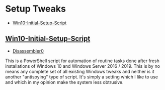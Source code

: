 # Setup Tweaks

* [Win10-Initial-Setup-Script](#win10-initial-setup-script)

## [Win10-Initial-Setup-Script](https://github.com/Disassembler0/Win10-Initial-Setup-Script)
* [Disassembler0](https://github.com/Disassembler0)

This is a PowerShell script for automation of routine tasks done after fresh installations of Windows 10 and Windows Server 2016 / 2019. This is by no means any complete set of all existing Windows tweaks and neither is it another "antispying" type of script. It's simply a setting which I like to use and which in my opinion make the system less obtrusive.
